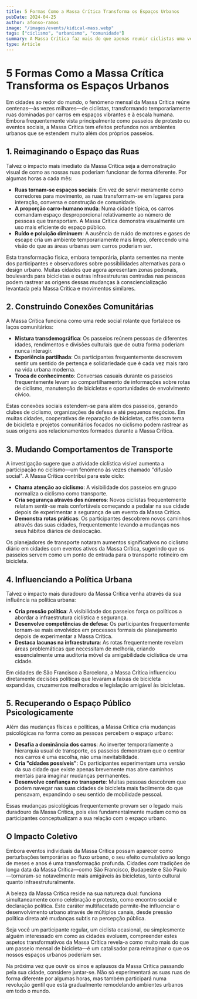 ```yaml
---
title: 5 Formas Como a Massa Crítica Transforma os Espaços Urbanos
pubDate: 2024-04-25
author: afonso-ramos
image: "/images/events/kidical-mass.webp"
tags: ["ciclismo", "urbanismo", "comunidade"]
summary: A Massa Crítica faz mais do que apenas reunir ciclistas uma vez por mês. Descubra como estes eventos ciclísticos estão transformando as cidades física, social e politicamente.
type: Article
---
```


# 5 Formas Como a Massa Crítica Transforma os Espaços Urbanos

Em cidades ao redor do mundo, o fenómeno mensal da Massa Crítica reúne centenas—às vezes milhares—de ciclistas, transformando temporariamente ruas dominadas por carros em espaços vibrantes e à escala humana. Embora frequentemente vista principalmente como passeios de protesto ou eventos sociais, a Massa Crítica tem efeitos profundos nos ambientes urbanos que se estendem muito além dos próprios passeios.

## 1. Reimaginando o Espaço das Ruas

Talvez o impacto mais imediato da Massa Crítica seja a demonstração visual de como as nossas ruas poderiam funcionar de forma diferente. Por algumas horas a cada mês:

- **Ruas tornam-se espaços sociais**: Em vez de servir meramente como corredores para movimento, as ruas transformam-se em lugares para interação, conversa e construção de comunidade.
- **A proporção carro-humano muda**: Numa cidade típica, os carros comandam espaço desproporcional relativamente ao número de pessoas que transportam. A Massa Crítica demonstra visualmente um uso mais eficiente do espaço público.
- **Ruído e poluição diminuem**: A ausência de ruído de motores e gases de escape cria um ambiente temporariamente mais limpo, oferecendo uma visão do que as áreas urbanas sem carros poderiam ser.

Esta transformação física, embora temporária, planta sementes na mente dos participantes e observadores sobre possibilidades alternativas para o design urbano. Muitas cidades que agora apresentam zonas pedonais, boulevards para bicicletas e outras infraestruturas centradas nas pessoas podem rastrear as origens dessas mudanças à consciencialização levantada pela Massa Crítica e movimentos similares.

## 2. Construindo Conexões Comunitárias

A Massa Crítica funciona como uma rede social rolante que fortalece os laços comunitários:

- **Mistura transdemográfica**: Os passeios reúnem pessoas de diferentes idades, rendimentos e divisões culturais que de outra forma poderiam nunca interagir.
- **Experiência partilhada**: Os participantes frequentemente descrevem sentir um sentido de pertença e solidariedade que é cada vez mais raro na vida urbana moderna.
- **Troca de conhecimento**: Conversas casuais durante os passeios frequentemente levam ao compartilhamento de informações sobre rotas de ciclismo, manutenção de bicicletas e oportunidades de envolvimento cívico.

Estas conexões sociais estendem-se para além dos passeios, gerando clubes de ciclismo, organizações de defesa e até pequenos negócios. Em muitas cidades, cooperativas de reparação de bicicletas, cafés com tema de bicicleta e projetos comunitários focados no ciclismo podem rastrear as suas origens aos relacionamentos formados durante a Massa Crítica.

## 3. Mudando Comportamentos de Transporte

A investigação sugere que a atividade ciclística visível aumenta a participação no ciclismo—um fenómeno às vezes chamado "difusão social". A Massa Crítica contribui para este ciclo:

- **Chama atenção ao ciclismo**: A visibilidade dos passeios em grupo normaliza o ciclismo como transporte.
- **Cria segurança através dos números**: Novos ciclistas frequentemente relatam sentir-se mais confortáveis começando a pedalar na sua cidade depois de experimentar a segurança de um evento da Massa Crítica.
- **Demonstra rotas práticas**: Os participantes descobrem novos caminhos através das suas cidades, frequentemente levando a mudanças nos seus hábitos diários de deslocação.

Os planejadores de transporte notaram aumentos significativos no ciclismo diário em cidades com eventos ativos da Massa Crítica, sugerindo que os passeios servem como um ponto de entrada para o transporte rotineiro em bicicleta.

## 4. Influenciando a Política Urbana

Talvez o impacto mais duradouro da Massa Crítica venha através da sua influência na política urbana:

- **Cria pressão política**: A visibilidade dos passeios força os políticos a abordar a infraestrutura ciclística e segurança.
- **Desenvolve competências de defesa**: Os participantes frequentemente tornam-se mais envolvidos em processos formais de planejamento depois de experimentar a Massa Crítica.
- **Destaca lacunas na infraestrutura**: As rotas frequentemente revelam áreas problemáticas que necessitam de melhoria, criando essencialmente uma auditoria móvel da amigabilidade ciclística de uma cidade.

Em cidades de São Francisco a Barcelona, a Massa Crítica influenciou diretamente decisões políticas que levaram a faixas de bicicleta expandidas, cruzamentos melhorados e legislação amigável às bicicletas.

## 5. Recuperando o Espaço Público Psicologicamente

Além das mudanças físicas e políticas, a Massa Crítica cria mudanças psicológicas na forma como as pessoas percebem o espaço urbano:

- **Desafia a dominância dos carros**: Ao inverter temporariamente a hierarquia usual de transporte, os passeios demonstram que o centrar nos carros é uma escolha, não uma inevitabilidade.
- **Cria "cidades possíveis"**: Os participantes experimentam uma versão da sua cidade que existe apenas brevemente mas abre caminhos mentais para imaginar mudanças permanentes.
- **Desenvolve confiança no transporte**: Muitas pessoas descobrem que podem navegar nas suas cidades de bicicleta mais facilmente do que pensavam, expandindo o seu sentido de mobilidade pessoal.

Essas mudanças psicológicas frequentemente provam ser o legado mais duradouro da Massa Crítica, pois elas fundamentalmente mudam como os participantes conceptualizam a sua relação com o espaço urbano.

## O Impacto Coletivo

Embora eventos individuais da Massa Crítica possam aparecer como perturbações temporárias ao fluxo urbano, o seu efeito cumulativo ao longo de meses e anos é uma transformação profunda. Cidades com tradições de longa data da Massa Crítica—como São Francisco, Budapeste e São Paulo—tornaram-se notavelmente mais amigáveis às bicicletas, tanto cultural quanto infraestruturalmente.

A beleza da Massa Crítica reside na sua natureza dual: funciona simultaneamente como celebração e protesto, como encontro social e declaração política. Este caráter multifacetado permite-lhe influenciar o desenvolvimento urbano através de múltiplos canais, desde pressão política direta até mudanças subtis na percepção pública.

Seja você um participante regular, um ciclista ocasional, ou simplesmente alguém interessado em como as cidades evoluem, compreender estes aspetos transformativos da Massa Crítica revela-a como muito mais do que um passeio mensal de bicicleta—é um catalisador para reimaginar o que os nossos espaços urbanos poderiam ser.

Na próxima vez que ouvir os sinos e aplausos da Massa Crítica passando pela sua cidade, considere juntar-se. Não só experimentará as suas ruas de forma diferente por algumas horas, mas também participará numa revolução gentil que está gradualmente remodelando ambientes urbanos em todo o mundo.